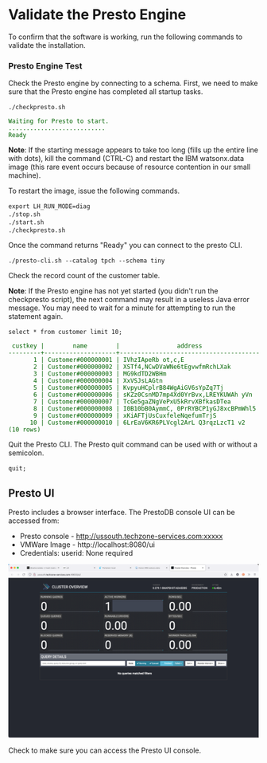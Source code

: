 # Validate the Presto Engine
To confirm that the software is working, run the following commands to validate the installation.

### Presto Engine Test
Check the Presto engine by connecting to a schema. First, we need to make sure that the Presto engine has completed all startup tasks.
```
./checkpresto.sh
```
<pre style="font-size: small; color: darkgreen">
Waiting for Presto to start.
...........................
Ready
</pre>

**Note**: If the starting message appears to take too long (fills up the entire line with dots), kill the command (CTRL-C) and restart the IBM watsonx.data image (this rare event occurs because of resource contention in our small machine). 

To restart the image, issue the following commands.
```
export LH_RUN_MODE=diag
./stop.sh
./start.sh
./checkpresto.sh
```
Once the command returns "Ready" you can connect to the presto CLI.
```
./presto-cli.sh --catalog tpch --schema tiny
```
Check the record count of the customer table. 

**Note**: If the Presto engine has not yet started (you didn't run the checkpresto script), the next command may result in a useless Java error message. You may need to wait for a minute for attempting to run the statement again.
```
select * from customer limit 10;
```
<pre style="font-size: small; color: darkgreen; overflow: auto">
 custkey |        name        |                address                | nationkey |      phone      | acctbal | mktsegment |                                                      comment                                                      
---------+--------------------+---------------------------------------+-----------+-----------------+---------+------------+-------------------------------------------------------------------------------------------------------------------
       1 | Customer#000000001 | IVhzIApeRb ot,c,E                     |        15 | 25-989-741-2988 |  711.56 | BUILDING   | to the even, regular platelets. regular, ironic epitaphs nag e                                                    
       2 | Customer#000000002 | XSTf4,NCwDVaWNe6tEgvwfmRchLXak        |        13 | 23-768-687-3665 |  121.65 | AUTOMOBILE | l accounts. blithely ironic theodolites integrate boldly: caref                                                   
       3 | Customer#000000003 | MG9kdTD2WBHm                          |         1 | 11-719-748-3364 | 7498.12 | AUTOMOBILE |  deposits eat slyly ironic, even instructions. express foxes detect slyly. blithely even accounts abov            
       4 | Customer#000000004 | XxVSJsLAGtn                           |         4 | 14-128-190-5944 | 2866.83 | MACHINERY  |  requests. final, regular ideas sleep final accou                                                                 
       5 | Customer#000000005 | KvpyuHCplrB84WgAiGV6sYpZq7Tj          |         3 | 13-750-942-6364 |  794.47 | HOUSEHOLD  | n accounts will have to unwind. foxes cajole accor                                                                
       6 | Customer#000000006 | sKZz0CsnMD7mp4Xd0YrBvx,LREYKUWAh yVn  |        20 | 30-114-968-4951 | 7638.57 | AUTOMOBILE | tions. even deposits boost according to the slyly bold packages. final accounts cajole requests. furious          
       7 | Customer#000000007 | TcGe5gaZNgVePxU5kRrvXBfkasDTea        |        18 | 28-190-982-9759 | 9561.95 | AUTOMOBILE | ainst the ironic, express theodolites. express, even pinto beans among the exp                                    
       8 | Customer#000000008 | I0B10bB0AymmC, 0PrRYBCP1yGJ8xcBPmWhl5 |        17 | 27-147-574-9335 | 6819.74 | BUILDING   | among the slyly regular theodolites kindle blithely courts. carefully even theodolites haggle slyly along the ide 
       9 | Customer#000000009 | xKiAFTjUsCuxfeleNqefumTrjS            |         8 | 18-338-906-3675 | 8324.07 | FURNITURE  | r theodolites according to the requests wake thinly excuses: pending requests haggle furiousl                     
      10 | Customer#000000010 | 6LrEaV6KR6PLVcgl2ArL Q3rqzLzcT1 v2    |         5 | 15-741-346-9870 | 2753.54 | HOUSEHOLD  | es regular deposits haggle. fur                                                                                   
(10 rows)
</pre>
Quit the Presto CLI. The Presto quit command can be used with or without a semicolon.
```
quit;
```
## Presto UI
Presto includes a browser interface. The PrestoDB console UI can be accessed from:

   * Presto console - http://ussouth.techzone-services.com:xxxxx
   * VMWare Image - http://localhost:8080/ui
   * Credentials: userid: None required
   
![Browser](wxd-images/presto-ui.png) 

Check to make sure you can access the Presto UI console.